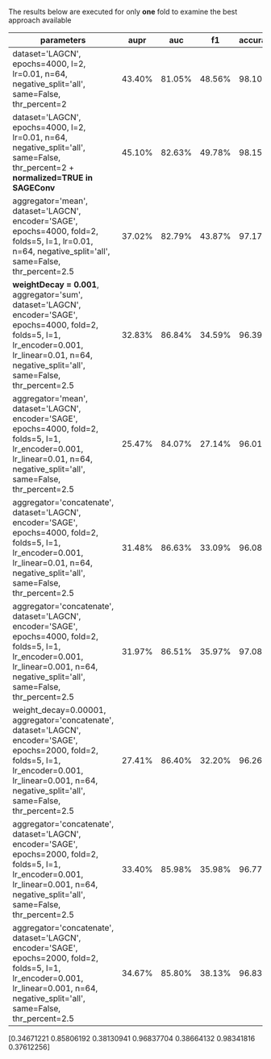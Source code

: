 The results below are executed for only **one** fold to examine the best approach available


| parameters | aupr | auc | f1 | accuracy | recall | specificity | precision | 
| - | - | - | - | - | - | - | - | 
|dataset='LAGCN', epochs=4000, l=2, lr=0.01, n=64, negative_split='all', same=False, thr_percent=2 | 43.40% | 81.05% | 48.56% | 98.10% | 35.54% | 99.71% | 76.63% |
|dataset='LAGCN', epochs=4000, l=2, lr=0.01, n=64, negative_split='all', same=False, thr_percent=2 + **normalized=TRUE in SAGEConv** | 45.10% | 82.63% | 49.78% | 98.15% | 36.38% | 99.74% | 78.82% |
| aggregator='mean', dataset='LAGCN', encoder='SAGE', epochs=4000, fold=2, folds=5, l=1, lr=0.01, n=64, negative_split='all', same=False, thr_percent=2.5 | 37.02% | 82.79% | 43.87% | 97.17% | 43.85% | 98.55% | 43.89% |
|**weightDecay = 0.001**, aggregator='sum', dataset='LAGCN', encoder='SAGE', epochs=4000, fold=2, folds=5, l=1, lr_encoder=0.001, lr_linear=0.01, n=64, negative_split='all', same=False, thr_percent=2.5 |  32.83% | 86.84% | 34.59% | 96.39% | 37.82% | 97.91% | 31.87% |
| aggregator='mean', dataset='LAGCN', encoder='SAGE', epochs=4000, fold=2, folds=5, l=1, lr_encoder=0.001, lr_linear=0.01, n=64, negative_split='all', same=False, thr_percent=2.5 | 25.47% | 84.07% | 27.14% | 96.01% | 29.43% | 97.74% | 25.15% |
| aggregator='concatenate', dataset='LAGCN', encoder='SAGE', epochs=4000, fold=2, folds=5, l=1, lr_encoder=0.001, lr_linear=0.01, n=64, negative_split='all', same=False, thr_percent=2.5 | 31.48% | 86.63% | 33.09% | 96.08% | 38.47% | 97.56% | 29.04% |
| aggregator='concatenate', dataset='LAGCN', encoder='SAGE', epochs=4000, fold=2, folds=5, l=1, lr_encoder=0.001, lr_linear=0.001, n=64, negative_split='all', same=False, thr_percent=2.5 | 31.97% | 86.51% | 35.97% | 97.08% | 32.5% | 98.75% | 40.28% |
| weight_decay=0.00001, aggregator='concatenate', dataset='LAGCN', encoder='SAGE', epochs=2000, fold=2, folds=5, l=1, lr_encoder=0.001, lr_linear=0.001, n=64, negative_split='all', same=False, thr_percent=2.5 | 27.41% | 86.40% | 32.20% | 96.26% | 35.18% | 97.84% | 29.69% |
| aggregator='concatenate', dataset='LAGCN', encoder='SAGE', epochs=2000, fold=2, folds=5, l=1, lr_encoder=0.001, lr_linear=0.001, n=64, negative_split='all', same=False, thr_percent=2.5 | 33.40% | 85.98% | 35.98% | 96.77% | 35.94% | 98.34% | 36.01% |
| aggregator='concatenate', dataset='LAGCN', encoder='SAGE', epochs=2000, fold=2, folds=5, l=1, lr_encoder=0.001, lr_linear=0.001, n=64, negative_split='all', same=False, thr_percent=2.5 | 34.67% | 85.80% | 38.13% | 96.83% | 38.66 % | 98.34% | 37.61% |
[0.34671221 0.85806192 0.38130941 0.96837704 0.38664132 0.98341816
 0.37612256]